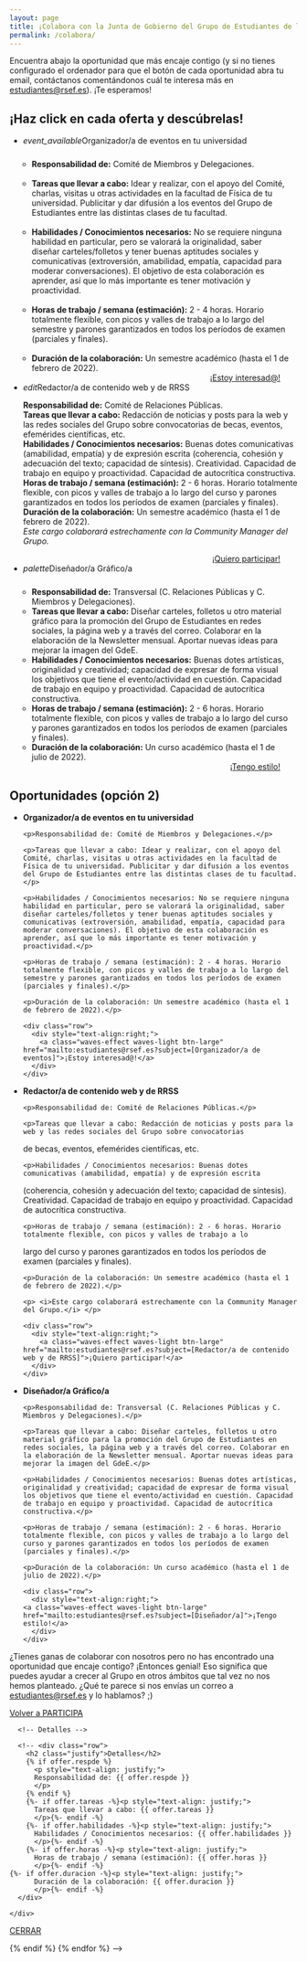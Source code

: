 ```yaml
---
layout: page
title: ¡Colabora con la Junta de Gobierno del Grupo de Estudiantes de la RSEF!
permalink: /colabora/
---
```


Encuentra abajo la oportunidad que más encaje contigo (y si no tienes configurado el ordenador para que el botón de cada oportunidad abra tu email, contáctanos comentándonos cuál te interesa más en estudiantes@rsef.es). ¡Te esperamos!


<h2>¡Haz click en cada oferta y descúbrelas!</h2>

<div class="section">
  <div class="row">
      <div class="row center">
	<ul class="collapsible">
	  <li>
	    <div class="collapsible-header"><i class="material-icons">event_available</i>Organizador/a de eventos en tu universidad</div>
	    <div class="collapsible-body" style="text-align: left">
	      <ul style="padding-left: 15px; padding-top: 10px; padding-right: 15px">
		<li><b>Responsabilidad de:</b> Comité de Miembros y Delegaciones.</li><br>
	        <li><b>Tareas que llevar a cabo:</b> Idear y realizar, con el apoyo del Comité, charlas, visitas u otras actividades en la facultad de Física de tu universidad. Publicitar y dar difusión a los eventos del Grupo de Estudiantes entre las distintas clases de tu facultad.</li><br>
	        <li><b>Habilidades / Conocimientos necesarios:</b> No se requiere ninguna habilidad en particular, pero se valorará la originalidad, saber diseñar carteles/folletos y tener buenas aptitudes sociales y comunicativas (extroversión, amabilidad, empatía, capacidad para moderar conversaciones). El objetivo de esta colaboración es aprender, así que lo más importante es tener motivación y proactividad.</li><br>
	        <li><b>Horas de trabajo / semana (estimación):</b> 2 - 4 horas. Horario totalmente flexible, con picos y valles de trabajo a lo largo del semestre y parones garantizados en todos los períodos de examen (parciales y finales).</li><br>
	        <li><b>Duración de la colaboración:</b> Un semestre académico (hasta el 1 de febrero de 2022).</li>
	      </ul>
              <div class="row">
                <div style="text-align:right; padding-right: 30px">
                  <a class="waves-effect waves-light btn-large" href="mailto:estudiantes@rsef.es?subject=[Organizador/a de eventos]">¡Estoy interesad@!</a>
                </div>
              </div>  
	    </div>
	  </li>
	  <li>
	    <div class="collapsible-header"><i class="material-icons">edit</i>Redactor/a de contenido web y de RRSS</div>
	    <div class="collapsible-body" style="text-align: left">
              <p><b>Responsabilidad de:</b> Comité de Relaciones Públicas.<br>
	      <b>Tareas que llevar a cabo:</b> Redacción de noticias y posts para la web y las redes sociales del Grupo sobre convocatorias de becas, eventos, efemérides científicas, etc.<br>
	      <b>Habilidades / Conocimientos necesarios:</b> Buenas dotes comunicativas (amabilidad, empatía) y de expresión escrita (coherencia, cohesión y adecuación del texto; capacidad de síntesis). Creatividad. Capacidad de trabajo en equipo y proactividad. Capacidad de autocrítica constructiva.<br>
	      <b>Horas de trabajo / semana (estimación):</b> 2 - 6 horas. Horario totalmente flexible, con picos y valles de trabajo a lo largo del curso y parones garantizados en todos los períodos de examen (parciales y finales).<br>
	      <b>Duración de la colaboración:</b> Un semestre académico (hasta el 1 de febrero de 2022).<br>
	      <i>Este cargo colaborará estrechamente con la Community Manager del Grupo.</i></p>
              <div class="row">
                <div style="text-align:right; padding-right: 30px">
                  <a class="waves-effect waves-light btn-large" href="mailto:estudiantes@rsef.es?subject=[Redactor/a de contenido web y de RRSS]">¡Quiero participar!</a>
                </div>
              </div>  
	    </div>
	  </li>
	  <li>
	    <div class="collapsible-header"><i class="material-icons">palette</i>Diseñador/a Gráfico/a</div>
	    <div class="collapsible-body" style="text-align: left">
	      <ul style="padding-left: 15px; padding-top: 10px; padding-right: 15px">
		<li><b>Responsabilidad de:</b> Transversal (C. Relaciones Públicas y C. Miembros y Delegaciones).</li>
	        <li><b>Tareas que llevar a cabo:</b> Diseñar carteles, folletos u otro material gráfico para la promoción del Grupo de Estudiantes en redes sociales, la página web y a través del correo. Colaborar en la elaboración de la Newsletter mensual. Aportar nuevas ideas para mejorar la imagen del GdeE.</li>
	        <li><b>Habilidades / Conocimientos necesarios:</b> Buenas dotes artísticas, originalidad y creatividad; capacidad de expresar de forma visual los objetivos que tiene el evento/actividad en cuestión. Capacidad de trabajo en equipo y proactividad. Capacidad de autocrítica constructiva.</li>
	        <li><b>Horas de trabajo / semana (estimación):</b> 2 - 6 horas. Horario totalmente flexible, con picos y valles de trabajo a lo largo del curso y parones garantizados en todos los períodos de examen (parciales y finales).</li>
	        <li><b>Duración de la colaboración:</b> Un curso académico (hasta el 1 de julio de 2022).</li>
	      </ul>
              <div class="row">
                <div style="text-align:right; padding-right: 30px">
                  <a class="waves-effect waves-light btn-large" href="mailto:estudiantes@rsef.es?subject=[Diseñador/a Gráfico/a]">¡Tengo estilo!</a>
                </div>
              </div>  
	    </div>
	  </li>
	</ul>
      </div>
  </div>
</div>


## Oportunidades (opción 2)

<ul class="collection">
  <li class="collection-item">
    <strong>Organizador/a de eventos en tu universidad</strong>

    <p>Responsabilidad de: Comité de Miembros y Delegaciones.</p>

    <p>Tareas que llevar a cabo: Idear y realizar, con el apoyo del Comité, charlas, visitas u otras actividades en la facultad de Física de tu universidad. Publicitar y dar difusión a los eventos del Grupo de Estudiantes entre las distintas clases de tu facultad.</p>

    <p>Habilidades / Conocimientos necesarios: No se requiere ninguna habilidad en particular, pero se valorará la originalidad, saber diseñar carteles/folletos y tener buenas aptitudes sociales y comunicativas (extroversión, amabilidad, empatía, capacidad para moderar conversaciones). El objetivo de esta colaboración es aprender, así que lo más importante es tener motivación y proactividad.</p>

    <p>Horas de trabajo / semana (estimación): 2 - 4 horas. Horario totalmente flexible, con picos y valles de trabajo a lo largo del semestre y parones garantizados en todos los períodos de examen (parciales y finales).</p>

    <p>Duración de la colaboración: Un semestre académico (hasta el 1 de febrero de 2022).</p>

    <div class="row">
      <div style="text-align:right;">
        <a class="waves-effect waves-light btn-large" href="mailto:estudiantes@rsef.es?subject=[Organizador/a de eventos]">¡Estoy interesad@!</a>
      </div>
    </div>
   
  </li>
  
  <li class="collection-item">
    <strong>Redactor/a de contenido web y de RRSS</strong>
    
    <p>Responsabilidad de: Comité de Relaciones Públicas.</p>

    <p>Tareas que llevar a cabo: Redacción de noticias y posts para la web y las redes sociales del Grupo sobre convocatorias
de becas, eventos, efemérides científicas, etc.</p>

    <p>Habilidades / Conocimientos necesarios: Buenas dotes comunicativas (amabilidad, empatía) y de expresión escrita
(coherencia, cohesión y adecuación del texto; capacidad de síntesis). Creatividad. Capacidad de trabajo en equipo y 
proactividad. Capacidad de autocrítica constructiva.</p>

    <p>Horas de trabajo / semana (estimación): 2 - 6 horas. Horario totalmente flexible, con picos y valles de trabajo a lo 
largo del curso y parones garantizados en todos los períodos de examen (parciales y finales).</p>

    <p>Duración de la colaboración: Un semestre académico (hasta el 1 de febrero de 2022).</p>

    <p> <i>Este cargo colaborará estrechamente con la Community Manager del Grupo.</i> </p>

    <div class="row">
      <div style="text-align:right;">
        <a class="waves-effect waves-light btn-large" href="mailto:estudiantes@rsef.es?subject=[Redactor/a de contenido web y de RRSS]">¡Quiero participar!</a>
      </div>
    </div>

  </li>
  
  <li class="collection-item">
    <strong>Diseñador/a Gráfico/a</strong>

    <p>Responsabilidad de: Transversal (C. Relaciones Públicas y C. Miembros y Delegaciones).</p>

    <p>Tareas que llevar a cabo: Diseñar carteles, folletos u otro material gráfico para la promoción del Grupo de Estudiantes en redes sociales, la página web y a través del correo. Colaborar en la elaboración de la Newsletter mensual. Aportar nuevas ideas para mejorar la imagen del GdeE.</p>

    <p>Habilidades / Conocimientos necesarios: Buenas dotes artísticas, originalidad y creatividad; capacidad de expresar de forma visual los objetivos que tiene el evento/actividad en cuestión. Capacidad de trabajo en equipo y proactividad. Capacidad de autocrítica constructiva.</p>

    <p>Horas de trabajo / semana (estimación): 2 - 6 horas. Horario totalmente flexible, con picos y valles de trabajo a lo largo del curso y parones garantizados en todos los períodos de examen (parciales y finales).</p>

    <p>Duración de la colaboración: Un curso académico (hasta el 1 de julio de 2022).</p>

    <div class="row">
      <div style="text-align:right;">
	<a class="waves-effect waves-light btn-large" href="mailto:estudiantes@rsef.es?subject=[Diseñador/a]">¡Tengo estilo!</a>
      </div>
    </div>
  </li>
</ul>

¿Tienes ganas de colaborar con nosotros pero no has encontrado una oportunidad que encaje contigo? ¡Entonces genial! Eso significa que puedes ayudar a crecer al Grupo en otros ámbitos que tal vez no nos hemos planteado. ¿Qué te parece si nos envías un correo a <a href="mailto:estudiantes@rsef.es">estudiantes@rsef.es</a> y lo hablamos? ;)

<div class="row center">
  <a href="{{ site.url }}/participa/" id="iaps-button" class="btn-large waves-effect waves-light">Volver a PARTICIPA</a>
</div>



<!-- OFERTAS

{% for offer in site.offers %}
  {% if offer.active contains "YES" %}
    <div class="section">
      <div class="col s12 m6">
        <div class="row center">
	  <p>
	  {{ offer.nombre }}
	  </p>
        </div>
      </div>
    </div>
  {% endif %}
{% endfor %}   

-->

<!-- MANUAL OFERTAS IN COLLAPSIBLE -->
<!--
<h2>¡Haz click en cada categoría y descúbrelos a tod@s!</h2>

{% for item in site.data.jornadas %}
{% if item.anno contains "2021" %}

    <div class="section">
      <div class="row">
        <div class="col s12 m6 l12">
          <div class="row center">
            <h2 style="text-align: center;">Empresa & Spin-offs</h2>
            <ul class="collapsible">
              <li>
                <div class="collapsible-header"><i class="material-icons">work</i>Empresa</div>
                <div class="collapsible-body">
                  <ul class="collection">
                    {% for person in site.persons %}
                      {% if person.evento contains "JornadasVerano2021" %}
                        {% if person.class contains "empresa" %}
                          <a href="#{{ person.id | remove: "/" }}-modal" class="collection-item modal-trigger waves-effect waves-light" style="color: rgba(0, 0, 0, 0.87); padding: 2px">
                          <li class="collection-item avatar">
                          <img src="{{ person.img }}" alt="" class="circle">
                          <span class="title">{{ person.nombre }}</span>
                          <p style="padding: 0px">
                            {{ person.rol }}
                          </p>
                          <hr>
                          <div style="text-align: left;">
                            <p style="padding: 0px">
                              {{ person.descr }}
                            </p>
                            <p style="text-align: justify; padding: 0px">
                              {{ person.horario }}
                            </p>
                          </div>
                          </li>
                          </a>
                        {% endif %}
                      {% endif %}
                    {% endfor %}
                  </ul>
                </div>
              </li>
            </ul>
          </div>
        </div>
      </div>
    </div>

{% endif %}
{% endfor %}

-->

<!-- COSAS QUE AÚN NO FUNCIONAN -->

<!--
<div class="section">
  <div class="col s12 m6">
    <div class="row center">
      {% for offer in site.offers %}
        {% if offer.active contains "YES" %}
	    offer.nombre
	  <ul class="collection waves-effect waves-light" style="width: 33%">
            <a href="#{{ offer.id | remove: "/" }}-modal" class="collection-item modal-trigger waves-effect waves-light" style="color: rgba(0, 0, 0, 0.87); padding: 2px">
              <li class="collection-item avatar2">
                <img src="{{ offer.img }}" alt="" class="circle">

                <span class="title" style="padding-left: 10px">{{ offer.nombre }}</span>
                {% if offer.roldes %}
                <p style="padding-top: 10px">
                  {{ offer.roldes }}
                </p>
		{% endif %}
              </li>
            </a>
          </ul>
        {% endif %}
      {% endfor %}    
    </div>
  </div>
</div> -->

<!-- Modal OFERTAS -->

<!-- {% for offer in site.offers %}
{% if offer.active contains "YES" %}

<div id="{{ offer.id | remove: "/" }}-modal" class="modal">
  <div class="modal-content">
    <div class="section" style="padding-left: 30px; padding-right: 30px;">

      <div class="row">

	<div class="col s12 m6 l6">
          <div class="row center">
            <img src="{{ offer.img }}" alt="" class="circle" width="70%">
          </div>
        </div>

        <div class="col s12 m6 l6">        
          <div class="row center" style="padding-left: 30px; padding-top: 70px;">
            <h3 class="justify">{{ offer.nombre }}</h3>
            <h5 class="justify">Detalles</h5>
          </div>
        </div>
      </div> -->

      <!-- Detalles -->

      <!-- <div class="row">
        <h2 class="justify">Detalles</h2>
        {% if offer.respde %}
          <p style="text-align: justify;">
          Responsabilidad de: {{ offer.respde }}
          </p>
        {% endif %}
        {%- if offer.tareas -%}<p style="text-align: justify;">
          Tareas que llevar a cabo: {{ offer.tareas }}
          </p>{%- endif -%}
        {%- if offer.habilidades -%}<p style="text-align: justify;">
          Habilidades / Conocimientos necesarios: {{ offer.habilidades }}
          </p>{%- endif -%}
        {%- if offer.horas -%}<p style="text-align: justify;">
          Horas de trabajo / semana (estimación): {{ offer.horas }}
          </p>{%- endif -%}
	{%- if offer.duracion -%}<p style="text-align: justify;">
          Duración de la colaboración: {{ offer.duracion }}
          </p>{%- endif -%}
      </div>

    </div>
  </div>

  <div class="modal-footer">
    <a href="#!" class="modal-close waves-effect waves-green btn-flat">CERRAR</a>

  </div>
</div>

{% endif %}
{% endfor %}
-->
